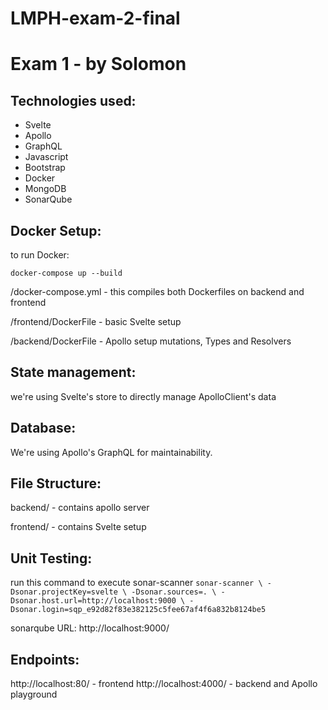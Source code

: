 # LMPH-exam-2-final
 
# Exam 1 - by Solomon

## Technologies used:
- Svelte 
- Apollo
- GraphQL
- Javascript
- Bootstrap
- Docker
- MongoDB
- SonarQube




## Docker Setup:

to run Docker:

`
docker-compose up --build
`


/docker-compose.yml - this compiles both Dockerfiles on backend and frontend

/frontend/DockerFile - basic Svelte setup

/backend/DockerFile - Apollo setup mutations, Types and Resolvers


## State management:

we're using Svelte's store to directly manage ApolloClient's data


## Database: 

We're using Apollo's GraphQL for maintainability.

## File Structure:

backend/ - contains apollo server

frontend/ - contains Svelte setup


## Unit Testing:


run this command to execute sonar-scanner
`
sonar-scanner \
  -Dsonar.projectKey=svelte \
  -Dsonar.sources=. \
  -Dsonar.host.url=http://localhost:9000 \
  -Dsonar.login=sqp_e92d82f83e382125c5fee67af4f6a832b8124be5
`

sonarqube URL: http://localhost:9000/


## Endpoints:

http://localhost:80/ - frontend
http://localhost:4000/ - backend and Apollo playground
